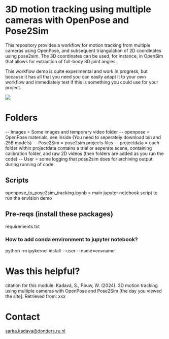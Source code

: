 ﻿# 3D motion tracking using multiple cameras with OpenPose and Pose2Sim

This repository provides a workflow for motion tracking from multiple cameras using OpenPose, and subsequent triangulation of 2D coordinates using pose2sim. The 3D coordinates can be used, for instance, in OpenSim that allows for extraction of full-body 3D joint angles.

This workflow demo is quite experimental and work in progress, but because it has all that you need you can easily adapt it to your own workflow and immediately test if this is something you could use for your project. 

<img src = /Images/pose2sim.gif  >

# Folders
-- Images = Some images and temporary video folder
-- openpose = OpenPose materials, see inside (You need to seperately download bin and 25B models)
-- Pose2Sim = pose2sim projects files
-- projectdata = each folder within projectdata contains a trial or seperate scene, containing calibration folder, and raw 2D videos (then folders are added as you run the code)
-- User = some logging that pose2sim does for archiving output during running of code

## Scripts
openpose_to_pose2sim_tracking.ipynb = main jupyter notebook script to run the envision demo

## Pre-reqs (install these packages)
requirements.txt 

### How to add conda environment to jupyter notebook?
python -m ipykernel install --user --name=envname

# Was this helpful?

citation for this module: Kadavá, S., Pouw, W. (2024). 3D motion tracking using multiple cameras with OpenPose and Pose2Sim [the day you viewed the site]. Retrieved from: xxx

# Contact

sarka.kadava@donders.ru.nl